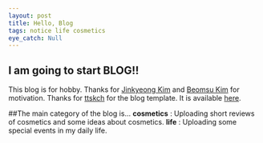 ```yaml
---
layout: post
title: Hello, Blog
tags: notice life cosmetics
eye_catch: Null
---
```


## I am going to start BLOG!!

This blog is for hobby.
Thanks for [Jinkyeong Kim](rajin9601.github.io) and [Beomsu Kim](shuuki4.github.io) for motivation.
Thanks for [ttskch](https://github.com/ttskch) for the blog template. It is available [here](https://github.com/ttskch/jekyll-tch-theme).

##The main category of the blog is...
**cosmetics** : Uploading short reviews of cosmetics and some ideas about cosmetics.
**life** : Uploading some special events in my daily life.

